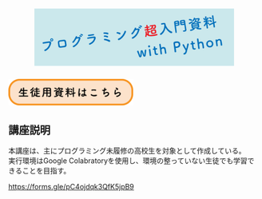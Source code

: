 <div align="center">
  <h1>
  <img src="./image/title.png" width="400px" alt="プログラミング超入門資料 with Python">
  </h1>
</div>

<a href="https://colab.research.google.com/github/taikis/introducting-python/blob/main/google-colab/turtle/turtle.ipynb">
  <img src="./image/botton.png" width="250px">
</a>


## 講座説明

本講座は、主にプログラミング未履修の高校生を対象として作成している。  
実行環境はGoogle Colabratoryを使用し、環境の整っていない生徒でも学習できることを目指す。

https://forms.gle/pC4ojdqk3QfK5jpB9
